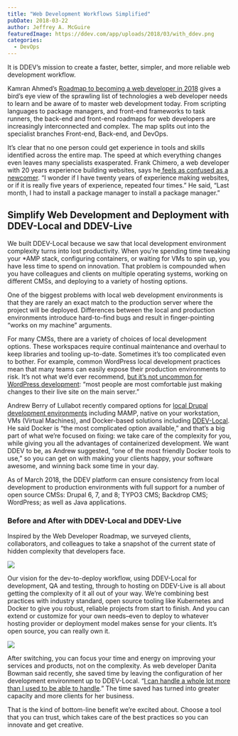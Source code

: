 ```yaml
---
title: "Web Development Workflows Simplified"
pubDate: 2018-03-22
author: Jeffrey A. McGuire
featuredImage: https://ddev.com/app/uploads/2018/03/with_ddev.png
categories:
  - DevOps
---
```


It is DDEV’s mission to create a faster, better, simpler, and more reliable web development workflow.

Kamran Ahmed’s [Roadmap to becoming a web developer in 2018](https://github.com/kamranahmedse/developer-roadmap) gives a bird’s eye view of the sprawling list of technologies a web developer needs to learn and be aware of to master web development today. From scripting languages to package managers, and front-end frameworks to task runners, the back-end and front-end roadmaps for web developers are increasingly interconnected and complex. The map splits out into the specialist branches Front-end, Back-end, and DevOps.

It’s clear that no one person could get experience in tools and skills identified across the entire map. The speed at which everything changes even leaves many specialists exasperated. Frank Chimero, a web developer with 20 years experience building websites, says he[ feels as confused as a newcomer](https://frankchimero.com/writing/everything-easy-is-hard-again/). “I wonder if I have twenty years of experience making websites, or if it is really five years of experience, repeated four times.” He said, “Last month, I had to install a package manager to install a package manager.”

## Simplify Web Development and Deployment with DDEV-Local and DDEV-Live

We built DDEV-Local because we saw that local development environment complexity turns into lost productivity. When you’re spending time tweaking your \*AMP stack, configuring containers, or waiting for VMs to spin up, you have less time to spend on innovation. That problem is compounded when you have colleagues and clients on multiple operating systems, working on different CMSs, and deploying to a variety of hosting options.

One of the biggest problems with local web development environments is that they are rarely an exact match to the production server where the project will be deployed. Differences between the local and production environments introduce hard-to-find bugs and result in finger-pointing “works on my machine” arguments.

For many CMSs, there are a variety of choices of local development options. These workspaces require continual maintenance and overhaul to keep libraries and tooling up-to-date. Sometimes it’s too complicated even to bother. For example, common WordPress local development practices mean that many teams can easily expose their production environments to risk. It’s not what we’d ever recommend, [but it’s not uncommon for WordPress development](https://wpshout.com/local-wordpress-development/): “most people are most comfortable just making changes to their live site on the main server.”

Andrew Berry of Lullabot recently compared options for [local Drupal development environments](https://www.lullabot.com/articles/local-drupal-development-roundup) including MAMP, native on your workstation, VMs (Virtual Machines), and Docker-based solutions including [DDEV-Local](/quickstart). He said Docker is “the most complicated option available,” and that’s a big part of what we’re focused on fixing: we take care of the complexity for you, while giving you all the advantages of containerized development. We want DDEV to be, as Andrew suggested, “one of the most friendly Docker tools to use,” so you can get on with making your clients happy, your software awesome, and winning back some time in your day.

As of March 2018, the DDEV platform can ensure consistency from local development to production environments with full support for a number of open source CMSs: Drupal 6, 7, and 8; TYPO3 CMS; Backdrop CMS; WordPress; as well as Java applications.

### Before and After with DDEV-Local and DDEV-Live

Inspired by the Web Developer Roadmap, we surveyed clients, collaborators, and colleagues to take a snapshot of the current state of hidden complexity that developers face.

![](https://ddev.com/app/uploads/2018/03/without_ddev.png)

Our vision for the dev-to-deploy workflow, using DDEV-Local for development, QA and testing, through to hosting on DDEV-Live is all about getting the complexity of it all out of your way. We’re combining best practices with industry standard, open source tooling like Kubernetes and Docker to give you robust, reliable projects from start to finish. And you can extend or customize for your own needs–even to deploy to whatever hosting provider or deployment model makes sense for your clients. It’s open source, you can really own it.

![](https://ddev.com/app/uploads/2018/03/with_ddev.png)

After switching, you can focus your time and energy on improving your services and products, not on the complexity. As web developer Danita Bowman said recently, she saved time by leaving the configuration of her development environment up to DDEV-Local. “[I can handle a whole lot more than I used to be able to handle](https://ddev.com/ddev-local/saving-time-and-making-money-with-ddev/).” The time saved has turned into greater capacity and more clients for her business.

That is the kind of bottom-line benefit we’re excited about. Choose a tool that you can trust, which takes care of the best practices so you can innovate and get creative.
